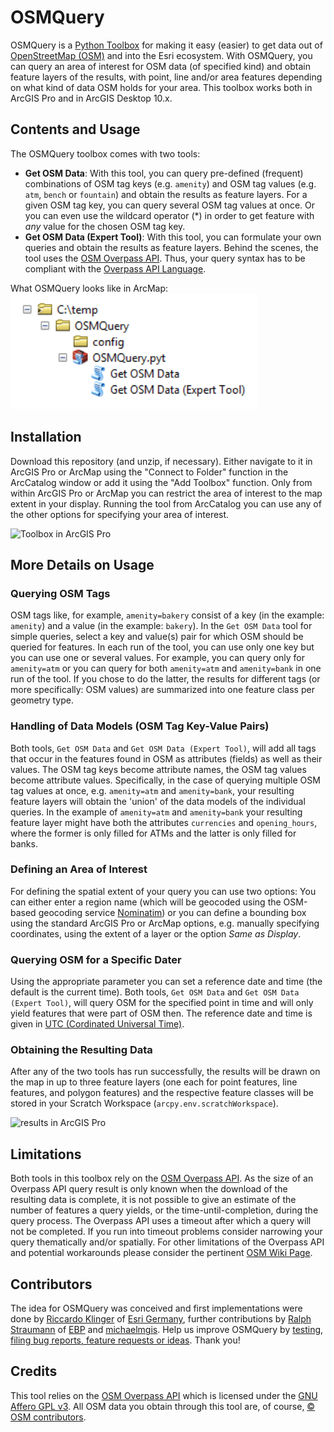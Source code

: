 # OSMQuery
OSMQuery is a [Python Toolbox](https://pro.arcgis.com/en/pro-app/arcpy/geoprocessing_and_python/a-quick-tour-of-python-toolboxes.htm) for making it easy (easier) to get data out of [OpenStreetMap (OSM)](https://wiki.openstreetmap.org) and into the Esri ecosystem. With OSMQuery, you can query an area of interest for OSM data (of specified kind) and obtain feature layers of the results, with point, line and/or area features depending on what kind of data OSM holds for your area. This toolbox works both in ArcGIS Pro and in ArcGIS Desktop 10.x.

## Contents and Usage
The OSMQuery toolbox comes with two tools:
- **Get OSM Data**: With this tool, you can query pre-defined (frequent) combinations of OSM tag keys (e.g. `amenity`) and OSM tag values (e.g. `atm`, `bench` or `fountain`) and obtain the results as feature layers. For a given OSM tag key, you can query several OSM tag values at once. Or you can even use the wildcard operator (*) in order to get feature with *any* value for the chosen OSM tag key.  
- **Get OSM Data (Expert Tool)**: With this tool, you can formulate your own queries and obtain the results as feature layers. Behind the scenes, the tool uses the [OSM Overpass API](https://wiki.openstreetmap.org/wiki/Overpass_API). Thus, your query syntax has to be compliant with the [Overpass API Language](https://wiki.openstreetmap.org/wiki/Overpass_API/Language_Guide).

What OSMQuery looks like in ArcMap:
![OSMQuery in ArcMap](docs/OSMQuery-in-ArcMap.png)

## Installation
Download this repository (and unzip, if necessary). Either navigate to it in ArcGIS Pro or ArcMap using the "Connect to Folder" function in the ArcCatalog window or add it using the "Add Toolbox" function. Only from within ArcGIS Pro or ArcMap you can restrict the area of interest to the map extent in your display. Running the tool from ArcCatalog you can use any of the other options for specifying your area of interest.

![Toolbox in ArcGIS Pro](https://i.imgur.com/2rXKySa.png)

## More Details on Usage 
### Querying OSM Tags
OSM tags like, for example, `amenity=bakery` consist of a key (in the example: `amenity`) and a value (in the example: `bakery`). In the `Get OSM Data` tool for simple queries, select a key and value(s) pair for which OSM should be queried for features. In each run of the tool, you can use only one key but you can use one or several values. For example, you can query only for `amenity=atm` or you can query for both `amenity=atm` and `amenity=bank` in one run of the tool. If you chose to do the latter, the results for different tags (or more specifically: OSM values) are summarized into one feature class per geometry type.

### Handling of Data Models (OSM Tag Key-Value Pairs)
Both tools, `Get OSM Data` and `Get OSM Data (Expert Tool)`, will add all tags that occur in the features found in OSM as attributes (fields) as well as their values. The OSM tag keys become attribute names, the OSM tag values become attribute values. Specifically, in the case of querying multiple OSM tag values at once, e.g. `amenity=atm` and `amenity=bank`, your resulting feature layers will obtain the 'union' of the data models of the individual queries. In the example of `amenity=atm` and `amenity=bank` your resulting feature layer might have both the attributes `currencies` and `opening_hours`, where the former is only filled for ATMs and the latter is only filled for banks.

### Defining an Area of Interest
For defining the spatial extent of your query you can use two options: You can either enter a region name (which will be geocoded using the OSM-based geocoding service [Nominatim](https://nominatim.openstreetmap.org/search)) or you can define a bounding box using the standard ArcGIS Pro or ArcMap options, e.g. manually specifying coordinates, using the extent of a layer or the option *Same as Display*.

### Querying OSM for a Specific Dater
Using the appropriate parameter you can set a reference date and time (the default is the current time). Both tools, `Get OSM Data` and `Get OSM Data (Expert Tool)`, will query OSM for the specified point in time and will only yield features that were part of OSM then. The reference date and time is given in [UTC (Cordinated Universal Time)](https://en.wikipedia.org/wiki/Coordinated_Universal_Time). 

### Obtaining the Resulting Data
After any of the two tools has run successfully, the results will be drawn on the map in up to three feature layers (one each for point features, line features, and polygon features) and the respective feature classes will be stored in your Scratch Workspace (`arcpy.env.scratchWorkspace`).

![results in ArcGIS Pro](https://i.imgur.com/uEyxD2H.png)

## Limitations
Both tools in this toolbox rely on the [OSM Overpass API](https://wiki.openstreetmap.org/wiki/Overpass_API). As the size of an Overpass API query result is only known when the download of the resulting data is complete, it is not possible to give an estimate of the number of features a query yields, or the time-until-completion, during the query process. The Overpass API uses a timeout after which a query will not be completed. If you run into timeout problems consider narrowing your query thematically and/or spatially. For other limitations of the Overpass API and potential workarounds please consider the pertinent [OSM Wiki Page](https://wiki.openstreetmap.org/wiki/Overpass_API#Limitations).

## Contributors
The idea for OSMQuery was conceived and first implementations were done by [Riccardo Klinger](https://github.com/riccardoklinger) of [Esri Germany](https://www.esri.de), further contributions by [Ralph Straumann](https://github.com/rastrau) of [EBP](https://www.ebp.ch/en) and [michaelmgis](https://github.com/michaelmgis). Help us improve OSMQuery by [testing, filing bug reports, feature requests or ideas](https://github.com/riccardoklinger/OSMquery/issues). Thank you!

## Credits 
This tool relies on the [OSM Overpass API](https://wiki.openstreetmap.org/wiki/Overpass_API) which is licensed under the [GNU Affero GPL v3](https://www.gnu.org/licenses/agpl-3.0.en.html). All OSM data you obtain through this tool are, of course, [&copy; OSM contributors](https://www.openstreetmap.org/copyright).
